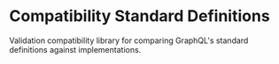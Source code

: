 # Compatibility Standard Definitions
Validation compatibility library for comparing GraphQL's standard definitions against implementations.
